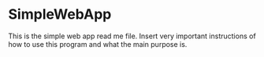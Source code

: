 # SimpleWebApp 
This is the simple web app read me file. Insert very important instructions of how to use this program and what the main purpose is.

